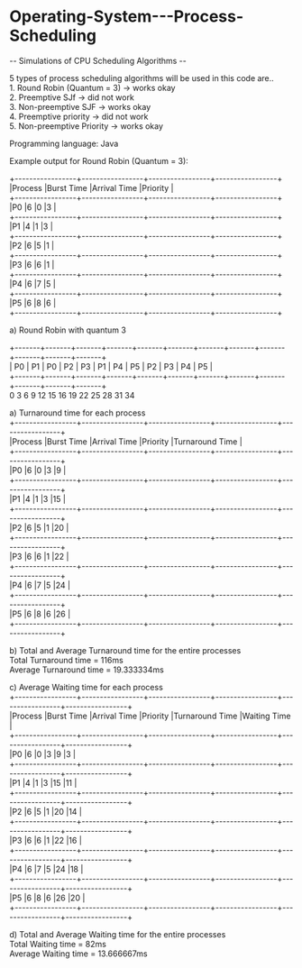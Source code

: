 # Operating-System---Process-Scheduling

-- Simulations of CPU Scheduling Algorithms -- 

5 types of process scheduling algorithms will be used in this code are.. <br/>
    1. Round Robin (Quantum = 3) -> works okay <br/>
    2. Preemptive SJf            -> did not work <br/>
    3. Non-preemptive SJF        -> works okay <br/>
    4. Preemptive priority       -> did not work <br/>
    5. Non-preemptive Priority   -> works okay <br/>

Programming language: Java

Example output for Round Robin (Quantum = 3): 
  
  +-----------------+-----------------+-----------------+-----------------+ <br/>
  |Process          |Burst Time       |Arrival Time     |Priority         | <br/>
  +-----------------+-----------------+-----------------+-----------------+ <br/>
  |P0               |6                |0                |3                | <br/>
  +-----------------+-----------------+-----------------+-----------------+ <br/>
  |P1               |4                |1                |3                | <br/>
  +-----------------+-----------------+-----------------+-----------------+ <br/>
  |P2               |6                |5                |1                | <br/>
  +-----------------+-----------------+-----------------+-----------------+ <br/>
  |P3               |6                |6                |1                | <br/>
  +-----------------+-----------------+-----------------+-----------------+ <br/>
  |P4               |6                |7                |5                | <br/>
  +-----------------+-----------------+-----------------+-----------------+ <br/>
  |P5               |6                |8                |6                | <br/>
  +-----------------+-----------------+-----------------+-----------------+ <br/>
  
  a) Round Robin with quantum 3 

   +-------+-------+-------+-------+-------+-------+-------+-------+-------+-------+-------+-------+ <br/>
   | P0    | P1    | P0    | P2    | P3    | P1    | P4    | P5    | P2    | P3    | P4    | P5    | <br/>
   +-------+-------+-------+-------+-------+-------+-------+-------+-------+-------+-------+-------+ <br/>
     0       3       6       9       12      15      16      19      22      25      28      31  34  <br/>
     
  a) Turnaround time for each process <br/>
   +-----------------+-----------------+-----------------+-----------------+-----------------+ <br/>
   |Process          |Burst Time       |Arrival Time     |Priority         |Turnaround Time  | <br/>
   +-----------------+-----------------+-----------------+-----------------+-----------------+ <br/>
   |P0               |6                |0                |3                |9                | <br/>
   +-----------------+-----------------+-----------------+-----------------+-----------------+ <br/>
   |P1               |4                |1                |3                |15               | <br/>
   +-----------------+-----------------+-----------------+-----------------+-----------------+ <br/>
   |P2               |6                |5                |1                |20               | <br/>
   +-----------------+-----------------+-----------------+-----------------+-----------------+ <br/>
   |P3               |6                |6                |1                |22               | <br/>
   +-----------------+-----------------+-----------------+-----------------+-----------------+ <br/>
   |P4               |6                |7                |5                |24               | <br/>
   +-----------------+-----------------+-----------------+-----------------+-----------------+ <br/>
   |P5               |6                |8                |6                |26               | <br/>
   +-----------------+-----------------+-----------------+-----------------+-----------------+ <br/>
   
   b) Total and Average Turnaround time for the entire processes <br/>
   Total Turnaround time = 116ms <br/>
   Average Turnaround time = 19.333334ms <br/>

   c) Average Waiting time for each process <br/>
   +-----------------+-----------------+-----------------+-----------------+-----------------+-----------------+ <br/>
   |Process          |Burst Time       |Arrival Time     |Priority         |Turnaround Time  |Waiting Time     | <br/>
   +-----------------+-----------------+-----------------+-----------------+-----------------+-----------------+ <br/>
   |P0               |6                |0                |3                |9                |3                | <br/>
   +-----------------+-----------------+-----------------+-----------------+-----------------+-----------------+ <br/>
   |P1               |4                |1                |3                |15               |11               | <br/>
   +-----------------+-----------------+-----------------+-----------------+-----------------+-----------------+ <br/>
   |P2               |6                |5                |1                |20               |14               | <br/>
   +-----------------+-----------------+-----------------+-----------------+-----------------+-----------------+ <br/>
   |P3               |6                |6                |1                |22               |16               | <br/>
   +-----------------+-----------------+-----------------+-----------------+-----------------+-----------------+ <br/>
   |P4               |6                |7                |5                |24               |18               | <br/>
   +-----------------+-----------------+-----------------+-----------------+-----------------+-----------------+ <br/>
   |P5               |6                |8                |6                |26               |20               | <br/>
   +-----------------+-----------------+-----------------+-----------------+-----------------+-----------------+ <br/>
   
   d) Total and Average Waiting time for the entire processes <br/>
   Total Waiting time = 82ms <br/>
   Average Waiting time = 13.666667ms <br/>

